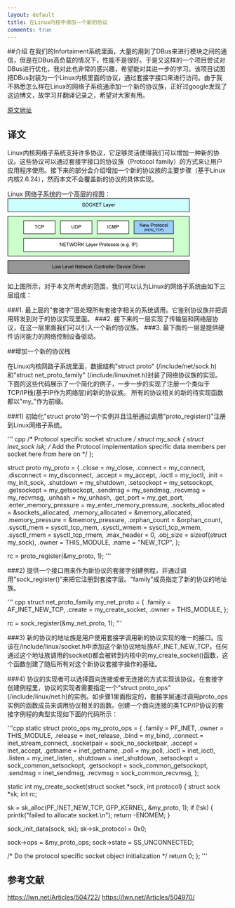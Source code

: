 ```yaml
---
layout: default
title: 在Linux内核中添加一个新的协议
comments: true
---
```


##介绍
在我们的Infortaiment系统里面，大量的用到了DBus来进行模块之间的通信，但是在DBus高负载的情况下，性能不是很好。于是又这样的一个项目尝试对DBus进行优化，我对此也非常的感兴趣，希望能对其进一步的学习。该项目试图把DBus封装为一个Linux内核里面的协议，通过套接字接口来进行访问。由于我不熟悉怎么样在Linux的网络子系统通添加一个新的协议族，正好过google发现了这边博文，故学习并翻译记录之，希望对大家有用。

[原文地址](https://linuxwarrior.wordpress.com/2008/12/02/add-a-new-protocol-to-linux-kernel/)

## 译文
Linux内核网络子系统支持许多协议，它足够灵活使得我们可以增加一种新的协议。这些协议可以通过套接字接口的协议族（Protocol
family）的方式来让用户应用程序使用。接下来的部分会介绍增加一个新的协议族的主要步骤（基于Linux内核2.6.24），然而本文不会覆盖新的协议的具体实现。

Linux 网络子系统的一个高层的视图：
![high-level-architecture](../images/socket1.jpg)

如上图所示，对于本文所考虑的范围，我们可以认为Linux的网络子系统由如下三层组成：

###1. 最上层的"套接字"层处理所有套接字相关的系统调用。它鉴别协议族并把调用转发到对于的协议实现里面。
###2. 接下来的一层实现了传输层和网络层协议，在这一层里面我们可以引入一个新的协议族。
###3. 最下面的一层是提供硬件访问能力的网络控制设备驱动。

##增加一个新的协议栈

在Linux内核网路子系统里面，数据结构"struct proto" (/include/net/sock.h)和"struct net_proto_family" (/include/linux/net.h)封装了网络协议族的实现。 下面的这些代码展示了一个简化的例子，一步一步的实现了注册一个类似于TCP/IP栈(基于IP作为网络层)的新的协议族。 所有的协议相关的新的待实现函数都以"my_"作为前缀。

###1) 初始化"struct
proto"的一个实例并且注册通过调用"proto_register()"注册到Linux网络子系统。

''' cpp
/* Protocol specific socket structure */
struct my_sock {
struct inet_sock isk;
/* Add the Protocol implementation specific data members per socket here from here on */
};

struct proto my_proto = {
.close = my_close,
.connect = my_connect,
.disconnect = my_disconnect,
.accept = my_accept,
.ioctl = my_ioctl,
.init = my_init_sock,
.shutdown = my_shutdown,
.setsockopt = my_setsockopt,
.getsockopt = my_getsockopt,
.sendmsg = my_sendmsg,
.recvmsg = my_recvmsg,
.unhash = my_unhash,
.get_port = my_get_port,
.enter_memory_pressure = my_enter_memory_pressure,
.sockets_allocated = &sockets_allocated,
.memory_allocated = &memory_allocated,
.memory_pressure = &memory_pressure,
.orphan_count = &orphan_count,
.sysctl_mem = sysctl_tcp_mem,
.sysctl_wmem = sysctl_tcp_wmem,
.sysctl_rmem = sysctl_tcp_rmem,
.max_header = 0,
.obj_size = sizeof(struct my_sock),
.owner	= THIS_MODULE,
.name	= "NEW_TCP",
};

rc = proto_register(&my_proto, 1);
'''

###2) 提供一个接口用来作为新协议的套接字创建例程，并通过调用"sock_register()"来把它注册到套接字层。"family"成员指定了新的协议的地址族。

''' cpp
struct net_proto_family my_net_proto = {
.family = AF_INET_NEW_TCP,
.create = my_create_socket,
.owner	= THIS_MODULE,
};

rc = sock_register(&my_net_proto, 1);
'''

###3) 新的协议的地址族是用户使用套接字调用新的协议实现的唯一的接口。应该在/include/linux/socket.h中添加这个新协议地址族AF_INET_NEW_TCP。任何通过这个地址族调用的socket()都会被转到内核中的my_create_socket()函数，这个函数创建了随后所有对这个新协议套接字操作的基础。

###4) 协议的实现者可以选择面向连接或者无连接的方式实现该协议。在套接字创建例程里，协议的实现者需要指定一个"struct proto_ops"
(/include/linux/net.h)的实例。如步骤1里面指定的，套接字层通过调用proto_ops实例的函数成员来调用协议相关的函数。创建一个面向连接的类TCP/IP协议的套接字例程的典型实现如下面的代码所示：

'''cpp
static struct proto_ops my_proto_ops = {
.family = PF_INET,
.owner = THIS_MODULE,
.release = inet_release,
.bind = my_bind,
.connect = inet_stream_connect,
.socketpair = sock_no_socketpair,
.accept = inet_accept,
.getname = inet_getname,
.poll = my_poll,
.ioctl = inet_ioctl,
.listen = my_inet_listen,
.shutdown = inet_shutdown,
.setsockopt = sock_common_setsockopt,
.getsockopt = sock_common_getsockopt,
.sendmsg = inet_sendmsg,
.recvmsg = sock_common_recvmsg,
};

static int my_create_socket(struct socket *sock, int protocol)
{
struct sock *sk;
int rc;

sk = sk_alloc(PF_INET_NEW_TCP, GFP_KERNEL, &my_proto, 1);
if (!sk) {
printk("failed to allocate socket.\n");
return -ENOMEM;
}

sock_init_data(sock, sk);
sk->sk_protocol = 0x0;

sock->ops = &my_proto_ops;
sock->state = SS_UNCONNECTED;

/* Do the protocol specific socket object initialization */
return 0;
};
'''

## 参考文献
https://lwn.net/Articles/504722/
https://lwn.net/Articles/504970/


